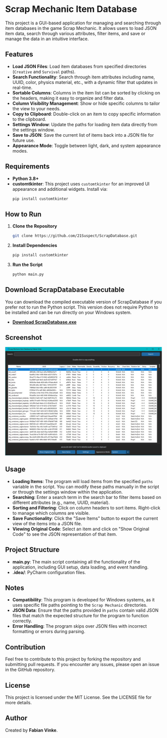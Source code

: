 # Scrap Mechanic Item Database

This project is a GUI-based application for managing and searching through item databases in the game Scrap Mechanic. It allows users to load JSON item data, search through various attributes, filter items, and save or manage the data in an intuitive interface.

## Features
- **Load JSON Files**: Load item databases from specified directories (`Creative` and `Survival` paths).
- **Search Functionality**: Search through item attributes including name, UUID, color, physics material, etc., with a dynamic filter that updates in real-time.
- **Sortable Columns**: Columns in the item list can be sorted by clicking on the headers, making it easy to organize and filter data.
- **Column Visibility Management**: Show or hide specific columns to tailor the view to your needs.
- **Copy to Clipboard**: Double-click on an item to copy specific information to the clipboard.
- **Settings Window**: Update the paths for loading item data directly from the settings window.
- **Save to JSON**: Save the current list of items back into a JSON file for future use.
- **Appearance Mode**: Toggle between light, dark, and system appearance modes.

## Requirements
- **Python 3.8+**
- **customtkinter**: This project uses `customtkinter` for an improved UI appearance and additional widgets. Install via:
  ```sh
  pip install customtkinter
  ```

## How to Run
1. **Clone the Repository**
   ```sh
   git clone https://github.com/21Suspect/ScrapDatabase.git
   ```
2. **Install Dependencies**
   ```sh
   pip install customtkinter
   ```
3. **Run the Script**
   ```sh
   python main.py
   ```

## Download ScrapDatabase Executable

You can download the compiled executable version of ScrapDatabase if you prefer not to run the Python script. This version does not require Python to be installed and can be run directly on your Windows system.

- **[Download ScrapDatabase.exe](https://github.com/21Suspect/ScrapDatabase/releases/download/v1.0/ScrapDatabase.exe)**

## Screenshot

![Screenshot](https://github.com/21Suspect/ScrapDatabase/raw/main/ScrapDatabase.jpg)

## Usage
- **Loading Items**: The program will load items from the specified `paths` variable in the script. You can modify these paths manually in the script or through the settings window within the application.
- **Searching**: Enter a search term in the search bar to filter items based on different attributes (e.g., name, UUID, material).
- **Sorting and Filtering**: Click on column headers to sort items. Right-click to manage which columns are visible.
- **Save Functionality**: Click the "Save Items" button to export the current view of the items into a JSON file.
- **Viewing Original Code**: Select an item and click on "Show Original Code" to see the JSON representation of that item.

## Project Structure
- **main.py**: The main script containing all the functionality of the application, including GUI setup, data loading, and event handling.
- **.idea/**: PyCharm configuration files.

## Notes
- **Compatibility**: This program is developed for Windows systems, as it uses specific file paths pointing to the `Scrap Mechanic` directories.
- **JSON Data**: Ensure that the paths provided in `paths` contain valid JSON files that match the expected structure for the program to function correctly.
- **Error Handling**: The program skips over JSON files with incorrect formatting or errors during parsing.

## Contribution
Feel free to contribute to this project by forking the repository and submitting pull requests. If you encounter any issues, please open an issue in the GitHub repository.

## License
This project is licensed under the MIT License. See the LICENSE file for more details.

## Author
Created by **Fabian Vinke**.

